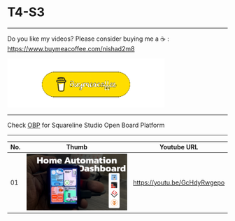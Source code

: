# T4-S3
---
Do you like my videos? Please consider buying me a ☕ :
https://www.buymeacoffee.com/nishad2m8

[![alt text](<00-Assets/buy me coffee.gif>)](https://www.buymeacoffee.com/nishad2m8)

---

Check [OBP](https://github.com/nishad2m8/Squareline-OBP) for Squareline Studio Open Board Platform

---

| No.  | Thumb | Youtube URL |
| ------|-----|----------|
| 01 | [![alt text](<00-Assets/01-Home automation dashboard on lilygo T4-S3.jpg>)](https://github.com/nishad2m8/T4-S3-YT/tree/master/01-HA-Dashboard)  | https://youtu.be/GcHdyRwgepo|



<!-- | No | Thumb  | URL |  -->